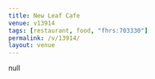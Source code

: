 ```yaml
---
title: New Leaf Cafe
venue: v13914
tags: [restaurant, food, "fhrs:703330"]
permalink: /v/13914/
layout: venue
---
```

null